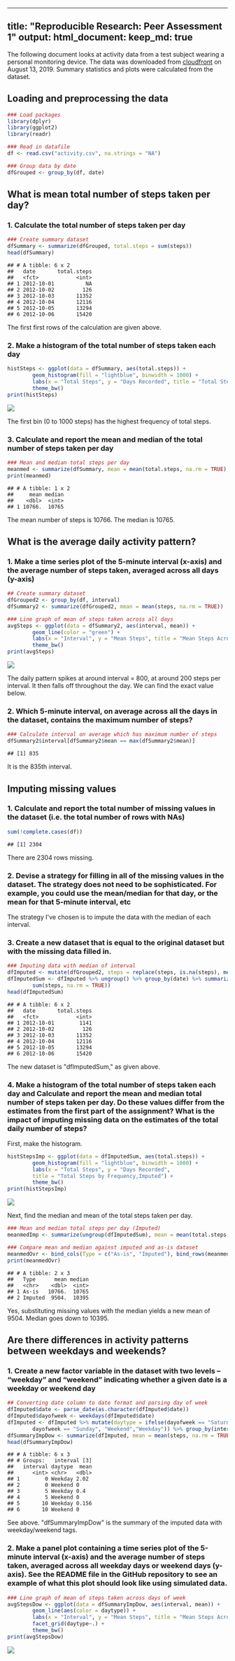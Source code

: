     
---
title: "Reproducible Research: Peer Assessment 1"
output: 
  html_document:
    keep_md: true
---

The following document looks at activity data from a test subject wearing a personal monitoring device.  The data was downloaded from [cloudfront](https://d396qusza40orc.cloudfront.net/repdata%2Fdata%2Factivity.zip) on August 13, 2019. Summary statistics and plots were calculated from the dataset.  

## Loading and preprocessing the data


```r
### Load packages
library(dplyr)
library(ggplot2)
library(readr)

### Read in datafile
df <- read.csv("activity.csv", na.strings = "NA")

### Group data by date
dfGrouped <- group_by(df, date)
```

## What is mean total number of steps taken per day?  
### 1. Calculate the total number of steps taken per day

```r
### Create summary dataset
dfSummary <- summarize(dfGrouped, total.steps = sum(steps))
head(dfSummary)
```

```
## # A tibble: 6 x 2
##   date       total.steps
##   <fct>            <int>
## 1 2012-10-01          NA
## 2 2012-10-02         126
## 3 2012-10-03       11352
## 4 2012-10-04       12116
## 5 2012-10-05       13294
## 6 2012-10-06       15420
```

The first first rows of the calculation are given above.  

### 2. Make a histogram of the total number of steps taken each day

```r
histSteps <- ggplot(data = dfSummary, aes(total.steps)) + 
        geom_histogram(fill = "lightblue", binwidth = 1000) +
        labs(x = "Total Steps", y = "Days Recorded", title = "Total Steps by Frequency") + 
        theme_bw()
print(histSteps)
```

![](PA1_template_files/figure-html/unnamed-chunk-3-1.png)<!-- -->

The first bin (0 to 1000 steps) has the highest frequency of total steps.  

### 3. Calculate and report the mean and median of the total number of steps taken per day

```r
### Mean and median total steps per day
meanmed <- summarize(dfSummary, mean = mean(total.steps, na.rm = TRUE), median = median(total.steps, na.rm = TRUE))
print(meanmed)
```

```
## # A tibble: 1 x 2
##     mean median
##    <dbl>  <int>
## 1 10766.  10765
```

The mean number of steps is 10766. The median is 10765.

## What is the average daily activity pattern?  
### 1. Make a time series plot of the 5-minute interval (x-axis) and the average number of steps taken, averaged across all days (y-axis)


```r
## Create summary dataset
dfGrouped2 <- group_by(df, interval)
dfSummary2 <- summarize(dfGrouped2, mean = mean(steps, na.rm = TRUE))

### Line graph of mean of steps taken across all days
avgSteps <- ggplot(data = dfSummary2, aes(interval, mean)) + 
        geom_line(color = "green") +
        labs(x = "Interval", y = "Mean Steps", title = "Mean Steps Across interval") + 
        theme_bw()
print(avgSteps)
```

![](PA1_template_files/figure-html/unnamed-chunk-5-1.png)<!-- -->

The daily pattern spikes at around interval = 800, at around 200 steps per interval. It then falls off throughout the day. We can find the exact value below.  

### 2. Which 5-minute interval, on average across all the days in the dataset, contains the maximum number of steps?


```r
### Calculate interval on average which has maximum number of steps
dfSummary2$interval[dfSummary2$mean == max(dfSummary2$mean)]
```

```
## [1] 835
```

It is the 835th interval.

## Imputing missing values 

### 1. Calculate and report the total number of missing values in the dataset (i.e. the total number of rows with NAs)

```r
sum(!complete.cases(df))
```

```
## [1] 2304
```

There are 2304 rows missing.

### 2. Devise a strategy for filling in all of the missing values in the dataset. The strategy does not need to be sophisticated. For example, you could use the mean/median for that day, or the mean for that 5-minute interval, etc  

The strategy I've chosen is to impute the data with the median of each interval.  

### 3. Create a new dataset that is equal to the original dataset but with the missing data filled in.


```r
### Imputing data with median of interval
dfImputed <- mutate(dfGrouped2, steps = replace(steps, is.na(steps), median(steps, na.rm = TRUE)))
dfImputedSum <- dfImputed %>% ungroup() %>% group_by(date) %>% summarize(total.steps = 
        sum(steps, na.rm = TRUE))
head(dfImputedSum)
```

```
## # A tibble: 6 x 2
##   date       total.steps
##   <fct>            <int>
## 1 2012-10-01        1141
## 2 2012-10-02         126
## 3 2012-10-03       11352
## 4 2012-10-04       12116
## 5 2012-10-05       13294
## 6 2012-10-06       15420
```

The new dataset is "dfImputedSum," as given above.  

### 4. Make a histogram of the total number of steps taken each day and Calculate and report the mean and median total number of steps taken per day. Do these values differ from the estimates from the first part of the assignment? What is the impact of imputing missing data on the estimates of the total daily number of steps?  

First, make the histogram.


```r
histStepsImp <- ggplot(data = dfImputedSum, aes(total.steps)) + 
        geom_histogram(fill = "lightblue", binwidth = 1000) +
        labs(x = "Total Steps", y = "Days Recorded", 
        title = "Total Steps by Frequency,Imputed") + 
        theme_bw()
print(histStepsImp)
```

![](PA1_template_files/figure-html/unnamed-chunk-9-1.png)<!-- -->

Next, find the median and mean of the total steps taken per day.

```r
### Mean and median total steps per day (Imputed)
meanmedImp <- summarize(ungroup(dfImputedSum), mean = mean(total.steps, na.rm = TRUE), median = median(total.steps, na.rm = TRUE))

### Compare mean and median against imputed and as-is dataset
meanmedOvr <- bind_cols(Type = c("As-is", "Imputed"), bind_rows(meanmed, meanmedImp))
print(meanmedOvr)
```

```
## # A tibble: 2 x 3
##   Type      mean median
##   <chr>    <dbl>  <int>
## 1 As-is   10766.  10765
## 2 Imputed  9504.  10395
```

Yes, substituting missing values with the median yields a new mean of 9504. Median goes down to 10395.

## Are there differences in activity patterns between weekdays and weekends?  

### 1. Create a new factor variable in the dataset with two levels – “weekday” and “weekend” indicating whether a given date is a weekday or weekend day


```r
## Converting date column to date format and parsing day of week
dfImputed$date <- parse_date(as.character(dfImputed$date))
dfImputed$dayofweek <- weekdays(dfImputed$date)
dfImputed <- dfImputed %>% mutate(daytype = ifelse(dayofweek == "Saturday" | 
        dayofweek == "Sunday", "Weekend","Weekday")) %>% group_by(interval, daytype)
dfSummaryImpDow <- summarize(dfImputed, mean = mean(steps, na.rm = TRUE))
head(dfSummaryImpDow)
```

```
## # A tibble: 6 x 3
## # Groups:   interval [3]
##   interval daytype  mean
##      <int> <chr>   <dbl>
## 1        0 Weekday 2.02 
## 2        0 Weekend 0    
## 3        5 Weekday 0.4  
## 4        5 Weekend 0    
## 5       10 Weekday 0.156
## 6       10 Weekend 0
```

See above. "dfSummaryImpDow" is the summary of the imputed data with weekday/weekend tags.  

### 2. Make a panel plot containing a time series plot of the 5-minute interval (x-axis) and the average number of steps taken, averaged across all weekday days or weekend days (y-axis). See the README file in the GitHub repository to see an example of what this plot should look like using simulated data.


```r
### Line graph of mean of steps taken across days of week
avgStepsDow <- ggplot(data = dfSummaryImpDow, aes(interval, mean)) + 
        geom_line(aes(color = daytype)) +
        labs(x = "Interval", y = "Mean Steps", title = "Mean Steps Across interval") + 
        facet_grid(daytype~.) +        
        theme_bw()
print(avgStepsDow)
```

![](PA1_template_files/figure-html/unnamed-chunk-12-1.png)<!-- -->

